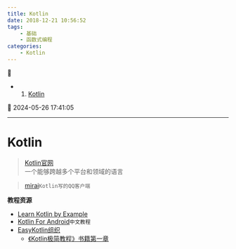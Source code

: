 ```yaml
---
title: Kotlin
date: 2018-12-21 10:56:52
tags: 
    - 基础
    - 函数式编程
categories: 
    - Kotlin
---
```


💠

- 1. [Kotlin](#kotlin)

💠 2024-05-26 17:41:05
****************************************
# Kotlin
> [Kotlin官网](https://kotlinlang.org/)  
> 一个能够跨越多个平台和领域的语言 

> [mirai](https://github.com/mamoe/mirai)`Kotlin写的QQ客户端`

**教程资源**
- [Learn Kotlin by Example](https://play.kotlinlang.org/byExample/overview)
- [Kotlin For Android](https://github.com/wangjiegulu/kotlin-for-android-developers-zh)`中文教程`
- [EasyKotlin组织](https://github.com/EasyKotlin)
    - [《Kotlin极简教程》书籍第一章](https://github.com/EasyKotlin/easy_kotlin_chapter_1)



